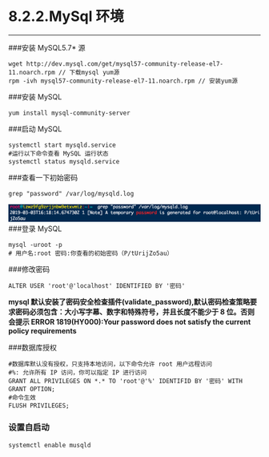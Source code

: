 # 8.2.2.MySql 环境

---

###安装 MySQL5.7\* 源

```
wget http://dev.mysql.com/get/mysql57-community-release-el7-11.noarch.rpm // 下载mysql yum源
rpm -ivh mysql57-community-release-el7-11.noarch.rpm // 安装yum源
```

###安装 MySQL

```
yum install mysql-community-server
```

###启动 MySQL

```
systemctl start mysqld.service
#运行以下命令查看 MySQL 运行状态
systemctl status mysqld.service
```

###查看一下初始密码

```
grep "password" /var/log/mysqld.log
```

![initPassword](../../imgs/Release/mysql/initPassword.png) ###登录 MySQL

```
mysql -uroot -p
# 用户名:root 密码:你查看的初始密码（P/tUrijZo5au）
```

###修改密码

```
ALTER USER 'root'@'localhost' IDENTIFIED BY '密码'
```

**mysql 默认安装了密码安全检查插件(validate_password),默认密码检查策略要求密码必须包含：大小写字幕、数字和特殊符号，并且长度不能少于 8 位。否则会提示 ERROR 1819(HY000):Your password does not satisfy the current policy requirements**

###数据库授权

```
#数据库默认没有授权，只支持本地访问，以下命令允许 root 用户远程访问
#%: 允许所有 IP 访问，你可以指定 IP 进行访问
GRANT ALL PRIVILEGES ON *.* TO 'root'@'%' IDENTIFID BY '密码' WITH GRANT OPTION;
#命令生效
FLUSH PRIVILEGES;
```

### 设置自启动

```
systemctl enable musqld
```
